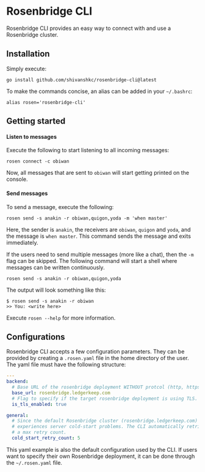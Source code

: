 # Rosenbridge CLI

Rosenbridge CLI provides an easy way to connect with and use a Rosenbridge cluster.

## Installation

Simply execute:
```shell
go install github.com/shivanshkc/rosenbridge-cli@latest
```

To make the commands concise, an alias can be added in your `~/.bashrc`:
```shell
alias rosen='rosenbridge-cli'
```

## Getting started

#### Listen to messages
Execute the following to start listening to all incoming messages:
```shell
rosen connect -c obiwan
```
Now, all messages that are sent to `obiwan` will start getting printed on the console.

#### Send messages
To send a message, execute the following:
```shell
rosen send -s anakin -r obiwan,quigon,yoda -m 'when master'
```
Here, the sender is `anakin`, the receivers are `obiwan`, `quigon` and `yoda`, and the message is `when master`.
This command sends the message and exits immediately.

If the users need to send multiple messages (more like a chat), then the `-m` flag can be skipped.
The following command will start a shell where messages can be written continuously.
```shell
rosen send -s anakin -r obiwan,quigon,yoda
```

The output will look something like this:
```
$ rosen send -s anakin -r obiwan
>> You: <write here>
```

Execute `rosen --help` for more information.

## Configurations

Rosenbridge CLI accepts a few configuration parameters. They can be provided by creating a `.rosen.yaml` file in the
home directory of the user. The yaml file must have the following structure:

```yaml
---
backend:
  # Base URL of the rosenbridge deployment WITHOUT protcol (http, https, ws, wss etc)
  base_url: rosenbridge.ledgerkeep.com
  # Flag to specify if the target rosenbridge deployment is using TLS.
  is_tls_enabled: true

general:
  # Since the default Rosenbridge cluster (rosenbridge.ledgerkeep.com) runs on GCP free-tier, it occasionally 
  # experiences server cold-start problems. The CLI automatically retries the operation if that's the case. So, we need
  # a max retry count.
  cold_start_retry_count: 5
```

This yaml example is also the default configuration used by the CLI. If users want to specify their own Rosenbridge
deployment, it can be done through the `~/.rosen.yaml` file.
